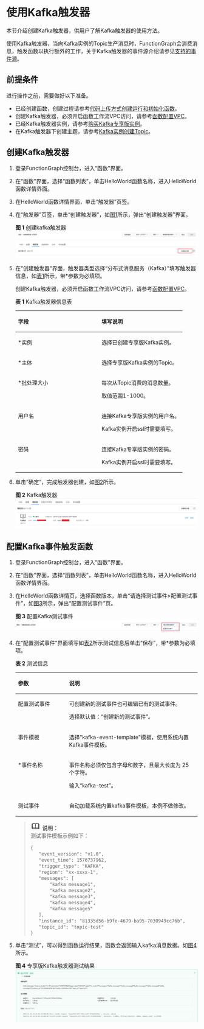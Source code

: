 # 使用Kafka触发器<a name="ZH-CN_TOPIC_0214164330"></a>

本节介绍创建Kafka触发器，供用户了解Kafka触发器的使用方法。

使用Kafka触发器，当向Kafka实例的Topic生产消息时，FunctionGraph会消费消息，触发函数以执行额外的工作，关于Kafka触发器的事件源介绍请参见[支持的事件源](http://support.huaweicloud.com/devg-functiongraph/functiongraph_02_0102.html)。

## 前提条件<a name="section134592267445"></a>

进行操作之前，需要做好以下准备。

-   已经创建函数，创建过程请参考[代码上传方式创建运行和初始化函数](代码上传方式创建运行和初始化函数.md)。
-   创建Kafka触发器，必须开启函数工作流VPC访问，请参考[函数配置VPC](函数配置VPC.md)。
-   已经Kafka触发器实例，请参考[购买Kafka专享版实例](https://support.huaweicloud.com/usermanual-kafka/kafka-ug-180604013.html)。
-   在Kafka触发器下创建主题，请参考[Kafka实例创建Topic](https://support.huaweicloud.com/usermanual-kafka/kafka-ug-180604018.html)。

## 创建Kafka触发器<a name="section3956183013126"></a>

1.  登录FunctionGraph控制台，进入“函数”界面。
2.  在“函数”界面，选择“函数列表”，单击HelloWorld函数名称，进入HelloWorld函数详情界面。
3.  在HelloWorld函数详情界面，单击“触发器”页签。
4.  在“触发器”页签，单击“创建触发器”，如[图1](#fig1779716147018)所示，弹出“创建触发器”界面。

    **图 1**  创建kafka触发器<a name="fig1779716147018"></a>  
    ![](figures/创建kafka触发器.png "创建kafka触发器")

5.  在“创建触发器“界面，触发器类型选择“分布式消息服务（Kafka）”填写触发器信息，如[表1](#table15529346278)所示，带\*参数为必填项。

    创建Kafka触发器，必须开启函数工作流VPC访问，请参考[函数配置VPC](函数配置VPC.md)。

    **表 1**  Kafka触发器信息表

    <a name="table15529346278"></a>
    <table><thead align="left"><tr id="row2051123452719"><th class="cellrowborder" valign="top" width="50%" id="mcps1.2.3.1.1"><p id="p12501134182719"><a name="p12501134182719"></a><a name="p12501134182719"></a>字段</p>
    </th>
    <th class="cellrowborder" valign="top" width="50%" id="mcps1.2.3.1.2"><p id="p17511334132714"><a name="p17511334132714"></a><a name="p17511334132714"></a>填写说明</p>
    </th>
    </tr>
    </thead>
    <tbody><tr id="row451134102713"><td class="cellrowborder" valign="top" width="50%" headers="mcps1.2.3.1.1 "><p id="p17514348275"><a name="p17514348275"></a><a name="p17514348275"></a>*实例</p>
    </td>
    <td class="cellrowborder" valign="top" width="50%" headers="mcps1.2.3.1.2 "><p id="p12518347279"><a name="p12518347279"></a><a name="p12518347279"></a>选择已创建专享版Kafka实例。</p>
    </td>
    </tr>
    <tr id="row55133414278"><td class="cellrowborder" valign="top" width="50%" headers="mcps1.2.3.1.1 "><p id="p25114345272"><a name="p25114345272"></a><a name="p25114345272"></a>*主体</p>
    </td>
    <td class="cellrowborder" valign="top" width="50%" headers="mcps1.2.3.1.2 "><p id="p16511734152715"><a name="p16511734152715"></a><a name="p16511734152715"></a>选择专享版Kafka实例的Topic。</p>
    </td>
    </tr>
    <tr id="row145118346272"><td class="cellrowborder" valign="top" width="50%" headers="mcps1.2.3.1.1 "><p id="p95193452713"><a name="p95193452713"></a><a name="p95193452713"></a>*批处理大小</p>
    </td>
    <td class="cellrowborder" valign="top" width="50%" headers="mcps1.2.3.1.2 "><p id="p1651734192712"><a name="p1651734192712"></a><a name="p1651734192712"></a>每次从Topic消费的消息数量。</p>
    <p id="p6514340274"><a name="p6514340274"></a><a name="p6514340274"></a>取值范围1-1000。</p>
    </td>
    </tr>
    <tr id="row55133416274"><td class="cellrowborder" valign="top" width="50%" headers="mcps1.2.3.1.1 "><p id="p451103418277"><a name="p451103418277"></a><a name="p451103418277"></a>用户名</p>
    </td>
    <td class="cellrowborder" valign="top" width="50%" headers="mcps1.2.3.1.2 "><p id="p751183492713"><a name="p751183492713"></a><a name="p751183492713"></a>连接Kafka专享版实例的用户名。</p>
    <p id="p18511334152715"><a name="p18511334152715"></a><a name="p18511334152715"></a>Kafka实例开启ssl时需要填写。</p>
    </td>
    </tr>
    <tr id="row175217342274"><td class="cellrowborder" valign="top" width="50%" headers="mcps1.2.3.1.1 "><p id="p17511034162716"><a name="p17511034162716"></a><a name="p17511034162716"></a>密码</p>
    </td>
    <td class="cellrowborder" valign="top" width="50%" headers="mcps1.2.3.1.2 "><p id="p1352183412718"><a name="p1352183412718"></a><a name="p1352183412718"></a>连接Kafka专享版实例的密码。</p>
    <p id="p11521034122719"><a name="p11521034122719"></a><a name="p11521034122719"></a>Kafka实例开启ssl时需要填写。</p>
    </td>
    </tr>
    </tbody>
    </table>

6.  单击“确定“，完成触发器创建，如[图2](#fig0459175817301)所示。

    **图 2**  Kafka触发器<a name="fig0459175817301"></a>  
    ![](figures/Kafka触发器.png "Kafka触发器")


## 配置Kafka事件触发函数<a name="section8958730121211"></a>

1.  登录FunctionGraph控制台，进入“函数”界面。
2.  在“函数”界面，选择“函数列表”，单击HelloWorld函数名称，进入HelloWorld函数详情界面。
3.  在HelloWorld函数详情页，选择函数版本，单击“请选择测试事件\>配置测试事件”，如[图3](#fig12868111714416)所示，弹出“配置测试事件”页。

    **图 3**  配置Kafka测试事件<a name="fig12868111714416"></a>  
    ![](figures/配置Kafka测试事件.png "配置Kafka测试事件")

4.  在“配置测试事件”界面填写如[表2](#table15199135171812)所示测试信息后单击“保存”，带\*参数为必填项。

    **表 2**  测试信息

    <a name="table15199135171812"></a>
    <table><thead align="left"><tr id="row31976510182"><th class="cellrowborder" valign="top" width="28.000000000000004%" id="mcps1.2.3.1.1"><p id="p71977514187"><a name="p71977514187"></a><a name="p71977514187"></a>参数</p>
    </th>
    <th class="cellrowborder" valign="top" width="72%" id="mcps1.2.3.1.2"><p id="p8197165171812"><a name="p8197165171812"></a><a name="p8197165171812"></a>说明</p>
    </th>
    </tr>
    </thead>
    <tbody><tr id="row219735171814"><td class="cellrowborder" valign="top" width="28.000000000000004%" headers="mcps1.2.3.1.1 "><p id="p3197850189"><a name="p3197850189"></a><a name="p3197850189"></a>配置测试事件</p>
    </td>
    <td class="cellrowborder" valign="top" width="72%" headers="mcps1.2.3.1.2 "><p id="p819718513189"><a name="p819718513189"></a><a name="p819718513189"></a>可创建新的测试事件也可编辑已有的测试事件。</p>
    <p id="p019785141810"><a name="p019785141810"></a><a name="p019785141810"></a>选择默认值：“创建新的测试事件”。</p>
    </td>
    </tr>
    <tr id="row019845151817"><td class="cellrowborder" valign="top" width="28.000000000000004%" headers="mcps1.2.3.1.1 "><p id="p1619715519182"><a name="p1619715519182"></a><a name="p1619715519182"></a>事件模板</p>
    </td>
    <td class="cellrowborder" valign="top" width="72%" headers="mcps1.2.3.1.2 "><p id="p519812511182"><a name="p519812511182"></a><a name="p519812511182"></a>选择"kafka-event-template"模板，使用系统内置Kafka事件模板。</p>
    </td>
    </tr>
    <tr id="row01981653188"><td class="cellrowborder" valign="top" width="28.000000000000004%" headers="mcps1.2.3.1.1 "><p id="p619865201814"><a name="p619865201814"></a><a name="p619865201814"></a>*事件名称</p>
    </td>
    <td class="cellrowborder" valign="top" width="72%" headers="mcps1.2.3.1.2 "><p id="p2019825121816"><a name="p2019825121816"></a><a name="p2019825121816"></a>事件名称必须仅包含字母和数字，且最大长度为 25 个字符。</p>
    <p id="p171981253182"><a name="p171981253182"></a><a name="p171981253182"></a>输入“kafka-test”。</p>
    </td>
    </tr>
    <tr id="row71991752189"><td class="cellrowborder" valign="top" width="28.000000000000004%" headers="mcps1.2.3.1.1 "><p id="p81983518186"><a name="p81983518186"></a><a name="p81983518186"></a>测试事件</p>
    </td>
    <td class="cellrowborder" valign="top" width="72%" headers="mcps1.2.3.1.2 "><p id="p1419810515185"><a name="p1419810515185"></a><a name="p1419810515185"></a>自动加载系统内置kafka事件模板，本例不做修改。</p>
    </td>
    </tr>
    </tbody>
    </table>

    >![](public_sys-resources/icon-note.gif) **说明：**   
    >测试事件模板示例如下：  
    >```  
    >{  
    >    "event_version": "v1.0",  
    >    "event_time": 1576737962,  
    >    "trigger_type": "KAFKA",  
    >    "region": "xx-xxxx-1",  
    >    "messages": [  
    >        "kafka message1",  
    >        "kafka message2",  
    >        "kafka message3",  
    >        "kafka message4",  
    >        "kafka message5"  
    >    ],  
    >    "instance_id": "81335d56-b9fe-4679-ba95-7030949cc76b",  
    >    "topic_id": "topic-test"  
    >}  
    >```  

5.  单击“测试”，可以得到函数运行结果，函数会返回输入kafka消息数据。如[图4](#fig883116231346)所示。

    **图 4**  专享版Kafka触发器测试结果<a name="fig883116231346"></a>  
    ![](figures/专享版Kafka触发器测试结果.png "专享版Kafka触发器测试结果")


